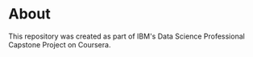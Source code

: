 # About
This repository was created as part of IBM's Data Science Professional Capstone Project on Coursera.
